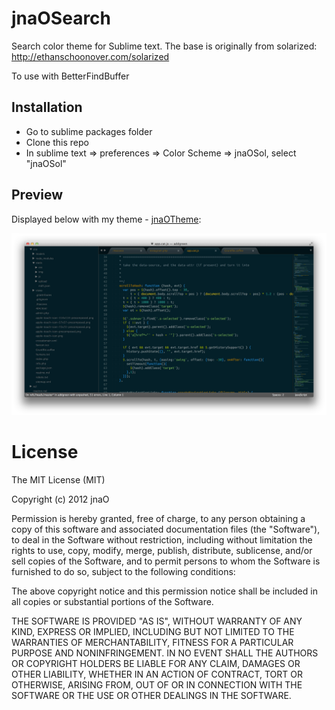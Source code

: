 # jnaOSearch

Search color theme for Sublime text. The base is originally from solarized: http://ethanschoonover.com/solarized

To use with BetterFindBuffer

## Installation

* Go to sublime packages folder
* Clone this repo
* In sublime text => preferences => Color Scheme => jnaOSol, select "jnaOSol"


## Preview

Displayed below with my theme - [jnaOTheme](https://github.com/jnaO/jnaOTheme):

![jnaOTheme](screenshot.png)



# License

The MIT License (MIT)

Copyright (c) 2012 jnaO

Permission is hereby granted, free of charge, to any person obtaining a copy
of this software and associated documentation files (the "Software"), to deal
in the Software without restriction, including without limitation the rights
to use, copy, modify, merge, publish, distribute, sublicense, and/or sell
copies of the Software, and to permit persons to whom the Software is
furnished to do so, subject to the following conditions:

The above copyright notice and this permission notice shall be included in all
copies or substantial portions of the Software.

THE SOFTWARE IS PROVIDED "AS IS", WITHOUT WARRANTY OF ANY KIND, EXPRESS OR
IMPLIED, INCLUDING BUT NOT LIMITED TO THE WARRANTIES OF MERCHANTABILITY,
FITNESS FOR A PARTICULAR PURPOSE AND NONINFRINGEMENT. IN NO EVENT SHALL THE
AUTHORS OR COPYRIGHT HOLDERS BE LIABLE FOR ANY CLAIM, DAMAGES OR OTHER
LIABILITY, WHETHER IN AN ACTION OF CONTRACT, TORT OR OTHERWISE, ARISING FROM,
OUT OF OR IN CONNECTION WITH THE SOFTWARE OR THE USE OR OTHER DEALINGS IN THE
SOFTWARE.